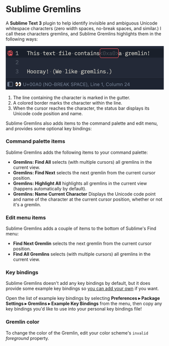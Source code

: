 # Sublime Gremlins

A **Sublime Text 3** plugin to help identify invisible and ambiguous Unicode whitespace characters (zero width spaces, no-break spaces, and similar.) I call these characters gremlins, and Sublime Gremlins highlights them in the following ways:

![](https://github.com/redoPop/SublimeGremlins/raw/master/doc-images/screenshot.png)

1. The line containing the character is marked in the gutter.
2. A colored border marks the character within the line.
3. When the cursor reaches the character, the status bar displays its Unicode code position and name.

Sublime Gremlins also adds items to the command palette and edit menu, and provides some optional key bindings:

### Command palette items

Sublime Gremlins adds the following items to your command palette:

* **Gremlins: Find All** selects (with multiple cursors) all gremlins in the current view.
* **Gremlins: Find Next** selects the next gremlin from the current cursor position.
* **Gremlins: Highlight All** highlights all gremlins in the current view (happens automatically by default).
* **Gremlins: Name Current Character** Displays the Unicode code point and name of the character at the current cursor position, whether or not it's a gremlin.

### Edit menu items

Sublime Gremlins adds a couple of items to the bottom of Sublime's Find menu:

* **Find Next Gremlin** selects the next gremlin from the current cursor position.
* **Find All Gremlins** selects (with multiple cursors) all gremlins in the current view.

### Key bindings

Sublime Gremlins doesn't add any key bindings by default, but it does provide some example key bindings so [you can add your own](http://docs.sublimetext.info/en/latest/reference/key_bindings.html) if you want.

Open the list of example key bindings by selecting **Preferences ▸ Package Settings ▸ Gremlins ▸ Example Key Bindings** from the menu, then copy any key bindings you'd like to use into your personal key bindings file!

### Gremlin color

To change the color of the Gremlin, edit your color scheme's `invalid` _foreground_ property.
